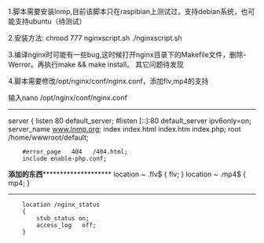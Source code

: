
1.脚本需要安装lnmp,目前该脚本只在raspibian上测试过，支持debian系统，也可能支持ubuntu（待测试）

2.安装方法:
           chmod 777 nginxscript.sh
		   ./nginxscript.sh

3.编译nginx时可能有一些bug,这时候打开nginx目录下的Makefile文件，删除-Werror。再执行make && make install。
  其它问题待发现

4.脚本需要修改/opt/nginx/conf/nginx.conf，添加flv,mp4的支持
 
  输入nano /opt/nginx/conf/nginx.conf
******************************************************************************************************************** 
  server
    {
        listen 80 default_server;
        #listen [::]:80 default_server ipv6only=on;
        server_name www.lnmp.org;
        index index.html index.htm index.php;
        root  /home/wwwroot/default;

        #error_page   404   /404.html;
        include enable-php.conf;
********************************************添加的东西****************************************************************
        location ~ \.flv$
        {
          flv;
        }
		location ~ \.mp4$ {
          mp4;
        }
***********************************************************************************************************************
        location /nginx_status
        {
            stub_status on;
            access_log   off;
        }
